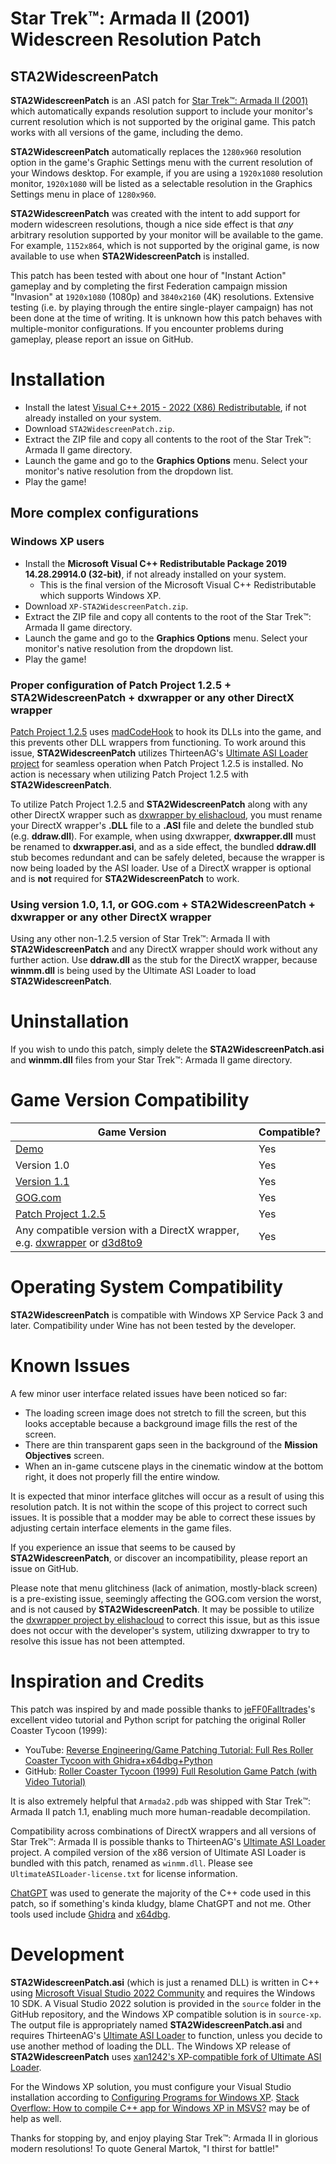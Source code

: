 # Star Trek™: Armada II (2001) Widescreen Resolution Patch
## STA2WidescreenPatch
__STA2WidescreenPatch__ is an .ASI patch for [Star Trek™: Armada II (2001)](https://en.wikipedia.org/wiki/Star_Trek:_Armada_II) which automatically expands resolution support to include your monitor's current resolution which is not supported by the original game. This patch works with all versions of the game, including the demo.

__STA2WidescreenPatch__ automatically replaces the `1280x960` resolution option in the game's Graphic Settings menu with the current resolution of your Windows desktop. For example, if you are using a `1920x1080` resolution monitor, `1920x1080` will be listed as a selectable resolution in the Graphics Settings menu in place of `1280x960`.

__STA2WidescreenPatch__ was created with the intent to add support for modern widescreen resolutions, though a nice side effect is that _any_ arbitrary resolution supported by your monitor will be available to the game. For example, `1152x864`, which is not supported by the original game, is now available to use when __STA2WidescreenPatch__ is installed.

This patch has been tested with about one hour of "Instant Action" gameplay and by completing the first Federation campaign mission "Invasion" at `1920x1080` (1080p) and `3840x2160` (4K) resolutions. Extensive testing (i.e. by playing through the entire single-player campaign) has not been done at the time of writing. It is unknown how this patch behaves with multiple-monitor configurations. If you encounter problems during gameplay, please report an issue on GitHub.

# Installation

* Install the latest [Visual C++ 2015 - 2022 (X86) Redistributable](https://aka.ms/vs/17/release/vc_redist.x86.exe), if not already installed on your system.
* Download `STA2WidescreenPatch.zip`.
* Extract the ZIP file and copy all contents to the root of the Star Trek™: Armada II game directory.
* Launch the game and go to the __Graphics Options__ menu. Select your monitor's native resolution from the dropdown list.
* Play the game!

## More complex configurations

### Windows XP users

* Install the __Microsoft Visual C++ Redistributable Package 2019 14.28.29914.0 (32-bit)__, if not already installed on your system.
    - This is the final version of the Microsoft Visual C++ Redistributable which supports Windows XP.
* Download `XP-STA2WidescreenPatch.zip`.
* Extract the ZIP file and copy all contents to the root of the Star Trek™: Armada II game directory.
* Launch the game and go to the __Graphics Options__ menu. Select your monitor's native resolution from the dropdown list.
* Play the game!

### Proper configuration of Patch Project 1.2.5 + STA2WidescreenPatch + dxwrapper or any other DirectX wrapper

[Patch Project 1.2.5](http://armadafiles.com/files/armada-2/mods/patches/star-trek-armada-ii-patch-project-zip-125/details) uses [madCodeHook](http://www.madshi.net/madCodeHookDescription.htm) to hook its DLLs into the game, and this prevents other DLL wrappers from functioning. To work around this issue, __STA2WidescreenPatch__ utilizes ThirteenAG's [Ultimate ASI Loader project](https://github.com/ThirteenAG/Ultimate-ASI-Loader) for seamless operation when Patch Project 1.2.5 is installed. No action is necessary when utilizing Patch Project 1.2.5 with __STA2WidescreenPatch__.

To utilize Patch Project 1.2.5 and __STA2WidescreenPatch__ along with any other DirectX wrapper such as [dxwrapper by elishacloud](https://github.com/elishacloud/dxwrapper/wiki/Star-Trek-Armada-1), you must rename your DirectX wrapper's __.DLL__ file to a __.ASI__ file and delete the bundled stub (e.g. __ddraw.dll__). For example, when using dxwrapper, __dxwrapper.dll__ must be renamed to __dxwrapper.asi__, and as a side effect, the bundled __ddraw.dll__ stub becomes redundant and can be safely deleted, because the wrapper is now being loaded by the ASI loader. Use of a DirectX wrapper is optional and is __not__ required for __STA2WidescreenPatch__ to work.

### Using version 1.0, 1.1, or GOG.com + STA2WidescreenPatch + dxwrapper or any other DirectX wrapper

Using any other non-1.2.5 version of Star Trek™: Armada II with __STA2WidescreenPatch__ and any DirectX wrapper should work without any further action. Use __ddraw.dll__ as the stub for the DirectX wrapper, because __winmm.dll__ is being used by the Ultimate ASI Loader to load __STA2WidescreenPatch__.

# Uninstallation

If you wish to undo this patch, simply delete the __STA2WidescreenPatch.asi__ and __winmm.dll__ files from your Star Trek™: Armada II game directory.

# Game Version Compatibility

| Game Version                                                                                                                                                                           | Compatible? |
|----------------------------------------------------------------------------------------------------------------------------------------------------------------------------------------|-------------|
| [Demo](http://armadafiles.com/files/armada-2/official-releases/demo/star-trek-armada-ii-demo/details)                                                                                  | Yes         |
| Version 1.0                                                                                                                                                                            | Yes         |
| [Version 1.1](http://armadafiles.com/files/armada-2/official-releases/patches/star-trek-armada-ii-patch-11/details)                                                                    | Yes         |
| [GOG.com](https://www.gog.com/en/game/star_trek_armada_ii)                                                                                                                             | Yes         |
| [Patch Project 1.2.5](http://armadafiles.com/files/armada-2/mods/patches/star-trek-armada-ii-patch-project-zip-125/details)                                                            | Yes         |
| Any compatible version with a DirectX wrapper, e.g. [dxwrapper](https://github.com/elishacloud/dxwrapper/wiki/Star-Trek-Armada-1) or [d3d8to9](https://github.com/crosire/d3d8to9)     | Yes         |

# Operating System Compatibility

__STA2WidescreenPatch__ is compatible with Windows XP Service Pack 3 and later. Compatibility under Wine has not been tested by the developer.

# Known Issues

A few minor user interface related issues have been noticed so far:

- The loading screen image does not stretch to fill the screen, but this looks acceptable because a background image fills the rest of the screen.
- There are thin transparent gaps seen in the background of the __Mission Objectives__ screen.
- When an in-game cutscene plays in the cinematic window at the bottom right, it does not properly fill the entire window.

It is expected that minor interface glitches will occur as a result of using this resolution patch. It is not within the scope of this project to correct such issues. It is possible that a modder may be able to correct these issues by adjusting certain interface elements in the game files.

If you experience an issue that seems to be caused by __STA2WidescreenPatch__, or discover an incompatibility, please report an issue on GitHub.

Please note that menu glitchiness (lack of animation, mostly-black screen) is a pre-existing issue, seemingly affecting the GOG.com version the worst, and is not caused by __STA2WidescreenPatch__. It may be possible to utilize the [dxwrapper project by elishacloud](https://github.com/elishacloud/dxwrapper/wiki/Star-Trek-Armada-1) to correct this issue, but as this issue does not occur with the developer's system, utilizing dxwrapper to try to resolve this issue has not been attempted.

# Inspiration and Credits
This patch was inspired by and made possible thanks to [jeFF0Falltrades](https://github.com/jeFF0Falltrades)'s excellent video tutorial and Python script for patching the original Roller Coaster Tycoon (1999):

- YouTube: [Reverse Engineering/Game Patching Tutorial: Full Res Roller Coaster Tycoon with Ghidra+x64dbg+Python](https://youtu.be/cwBoUuy4nGc)
- GitHub: [Roller Coaster Tycoon (1999) Full Resolution Game Patch (with Video Tutorial)](https://github.com/jeFF0Falltrades/Tutorials/tree/master/rct_full_res)

It is also extremely helpful that `Armada2.pdb` was shipped with Star Trek™: Armada II patch 1.1, enabling much more human-readable decompilation.

Compatibility across combinations of DirectX wrappers and all versions of Star Trek™: Armada II is possible thanks to ThirteenAG's [Ultimate ASI Loader](https://github.com/ThirteenAG/Ultimate-ASI-Loader) project. A compiled version of the x86 version of Ultimate ASI Loader is bundled with this patch, renamed as `winmm.dll`. Please see `UltimateASILoader-license.txt` for license information.

[ChatGPT](https://openai.com/blog/chatgpt) was used to generate the majority of the C++ code used in this patch, so if something's kinda kludgy, blame ChatGPT and not me. Other tools used include [Ghidra](https://github.com/NationalSecurityAgency/ghidra) and [x64dbg](https://x64dbg.com/).

# Development

__STA2WidescreenPatch.asi__ (which is just a renamed DLL) is written in C++ using [Microsoft Visual Studio 2022 Community](https://visualstudio.microsoft.com/vs/community/) and requires the Windows 10 SDK. A Visual Studio 2022 solution is provided in the `source` folder in the GitHub repository, and the Windows XP compatible solution is in `source-xp`. The output file is appropriately named __STA2WidescreenPatch.asi__ and requires ThirteenAG's [Ultimate ASI Loader](https://github.com/ThirteenAG/Ultimate-ASI-Loader) to function, unless you decide to use another method of loading the DLL. The Windows XP release of __STA2WidescreenPatch__ uses [xan1242's XP-compatible fork of Ultimate ASI Loader](https://github.com/xan1242/Ultimate-ASI-Loader).

For the Windows XP solution, you must configure your Visual Studio installation according to [Configuring Programs for Windows XP](https://learn.microsoft.com/en-us/cpp/build/configuring-programs-for-windows-xp?view=msvc-170). [Stack Overflow: How to compile C++ app for Windows XP in MSVS?](https://stackoverflow.com/a/70285486) may be of help as well.

Thanks for stopping by, and enjoy playing Star Trek™: Armada II in glorious modern resolutions! To quote General Martok, "I thirst for battle!"